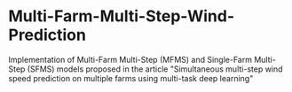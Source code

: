 # Multi-Farm-Multi-Step-Wind-Prediction
Implementation of Multi-Farm Multi-Step (MFMS) and Single-Farm Multi-Step (SFMS) models proposed in the article "Simultaneous multi-step wind speed prediction on multiple farms using multi-task deep learning"
